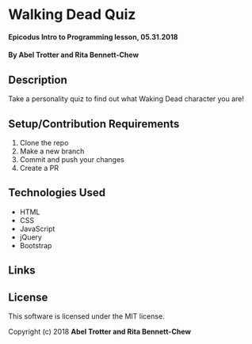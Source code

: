 # Walking Dead Quiz

#### Epicodus Intro to Programming lesson, 05.31.2018

#### By Abel Trotter and Rita Bennett-Chew

## Description

Take a personality quiz to find out what Waking Dead character you are!

## Setup/Contribution Requirements

1. Clone the repo
1. Make a new branch
1. Commit and push your changes
1. Create a PR

## Technologies Used

* HTML
* CSS
* JavaScript
* jQuery
* Bootstrap

## Links


## License

This software is licensed under the MIT license.

Copyright (c) 2018 **Abel Trotter and Rita Bennett-Chew**
